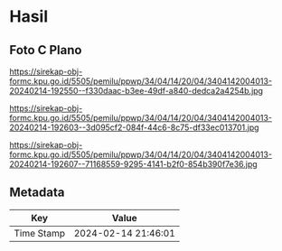 # Hasil

## Foto C Plano

https://sirekap-obj-formc.kpu.go.id/5505/pemilu/ppwp/34/04/14/20/04/3404142004013-20240214-192550--f330daac-b3ee-49df-a840-dedca2a4254b.jpg

https://sirekap-obj-formc.kpu.go.id/5505/pemilu/ppwp/34/04/14/20/04/3404142004013-20240214-192603--3d095cf2-084f-44c6-8c75-df33ec013701.jpg

https://sirekap-obj-formc.kpu.go.id/5505/pemilu/ppwp/34/04/14/20/04/3404142004013-20240214-192607--71168559-9295-4141-b2f0-854b390f7e36.jpg


## Metadata

| Key        | Value               |
| ---------- | ------------------- |
| Time Stamp | 2024-02-14 21:46:01 |



